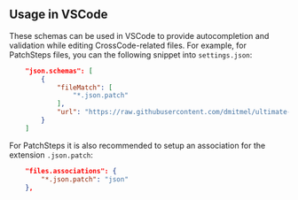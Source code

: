 ## Usage in VSCode

These schemas can be used in VSCode to provide autocompletion and validation while editing
CrossCode-related files. For example, for PatchSteps files, you can the following snippet into
`settings.json`:

```json
    "json.schemas": [
        {
            "fileMatch": [
                "*.json.patch"
            ],
            "url": "https://raw.githubusercontent.com/dmitmel/ultimate-crosscode-typedefs/master/json-schemas/patch-steps.json"
        }
    ]
```

For PatchSteps it is also recommended to setup an association for the extension `.json.patch`:

```json
    "files.associations": {
        "*.json.patch": "json"
    },
```
